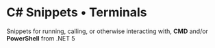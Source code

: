 # C# Snippets • Terminals
Snippets for running, calling, or otherwise interacting with, **CMD** and/or **PowerShell** from .NET 5
